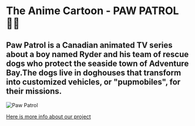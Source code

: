 # The Anime Cartoon - PAW PATROL🐕‍🦺
**Paw Patrol** is a Canadian animated TV series about a boy named **Ryder** and his team of rescue dogs who protect the seaside town of Adventure Bay.The dogs live in doghouses that transform into customized vehicles, or "pupmobiles", for their missions.
---
![Paw Patrol](https://images2.alphacoders.com/807/thumb-1920-807467.jpg)

[Here is more info about our project](https://github.com/Shravanikuldharan/Paw_patrol_anime)